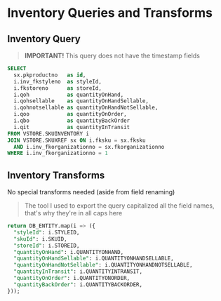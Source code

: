 # Inventory Queries and Transforms

## Inventory Query
> **IMPORTANT!** This query does not have the timestamp fields

```sql
SELECT
  sx.pkproductno   as id,
  i.inv_fkstyleno  as styleId,
  i.fkstoreno      as storeId,
  i.qoh            as quantityOnHand,
  i.qohsellable    as quantityOnHandSellable,
  i.qohnotsellable as quantityOnHandNotSellable,
  i.qoo            as quantityOnOrder,
  i.qbo            as quantityBackOrder
  i.qit            as quantityInTransit
FROM VSTORE.SKUINVENTORY i
JOIN VSTORE.SKUXREF sx ON i.fksku = sx.fksku
  AND i.inv_fkorganizationno = sx.fkorganizationno
WHERE i.inv_fkorganizationno = 1
```

## Inventory Transforms
No special transforms needed (aside from field renaming)

> The tool I used to export the query capitalized all the field names, that's why they're in all caps here

```sql
return DB_ENTITY.map(i => ({
  "styleId": i.STYLEID,
  "skuId": i.SKUID,
  "storeId": i.STOREID,
  "quantityOnHand": i.QUANTITYONHAND,
  "quantityOnHandSellable": i.QUANTITYONHANDSELLABLE,
  "quantityOnHandNotSellable": i.QUANTITYONHANDNOTSELLABLE,
  "quantityInTransit": i.QUANTITYINTRANSIT,
  "quantityOnOrder": i.QUANTITYONORDER,
  "quantityBackOrder": i.QUANTITYBACKORDER,
}));
```